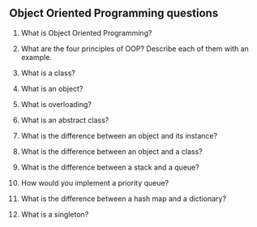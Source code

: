 ## Object Oriented Programming questions



1. What is Object Oriented Programming?

1. What are the four principles of OOP? Describe each of them with an example.

1. What is a class?

1. What is an object?

1. What is overloading?

1. What is an abstract class?

1. What is the difference between an object and its instance?

1. What is the difference between an object and a class?

1. What is the difference between a stack and a queue?

1. How would you implement a priority queue?

1. What is the difference between a hash map and a dictionary?

1. What is a singleton?
